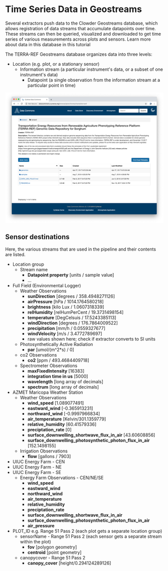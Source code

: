 # Time Series Data in Geostreams

Several extractors push data to the Clowder Geostreams database, which allows registration of data streams that accumulate datapoints over time. These streams can then be queried, visualized and downloaded to get time series of various measurements across plots and sensors. Learn more about data in this database in this tutorial

The TERRA-REF Geostreams database organizes data into three levels:

* Location \(e.g. plot, or a stationary sensor\)
  * Information stream \(a particular instrument's data, or a subset of one instrument's data\)
    * Datapoint \(a single observation from the information stream at a particular point in time\)

![Generalized schema for the Geostreams database \(part of clowder\). ](../.gitbook/assets/image%20%281%29.png)

## Sensor destinations

Here, the various streams that are used in the pipeline and their contents are listed.

* Location group
  * Stream name
    * **Datapoint property** \[units / sample value\]
    * ...
* Full Field \(Environmental Logger\)
  * Weather Observations
    * **sunDirection** \[degrees / 358.4948271126\]
    * **airPressure** \[hPa / 1014.1764580218\]
    * **brightness** \[kilo Lux / 1.0607318339\]
    * **relHumidity** \[relHumPerCent / 19.3731498154\]
    * **temperature** \[DegCelsuis / 17.5243385113\]
    * **windDirection** \[degrees / 176.7864009522\]
    * **precipitation** \[mm/h / 0.0559327677\]
    * **windVelocity** \[m/s / 3.4772789697\]
    * raw values shown here; check if extractor converts to SI units
  * Photosynthetically Active Radiation
    * **par** \[umol/\(m^2\*s\) / 0\]
  * co2 Observations
    * **co2** \[ppm / 493.4684409718\]
  * Spectrometer Observations
    * **maxFixedIntensity** \[16383\]
    * **integration time in us** \[5000\]
    * **wavelength** \[long array of decimals\]
    * **spectrum** \[long array of decimals\]
* AZMET Maricopa Weather Station
  * Weather Observations 
    * **wind\_speed** \[1.089077491\]
    * **eastward\_wind** \[-0.365913231\]
    * **northward\_wind** \[-0.9997966834\]
    * **air\_temperature** \[Kelvin/301.1359779\]
    * **relative\_humidity** \[60.41579336\]
    * **preciptation\_rate** \[0\]
    * **surface\_downwelling\_shortwave\_flux\_in\_air** \[43.60608856\]
    * **surface\_downwelling\_photosynthetic\_photon\_flux\_in\_air** \[152.1498155\]
  * Irrigation Observations
    * **flow** \[gallons / 7903\]
* UIUC Energy Farm - CEN
* UIUC Energy Farm - NE
* UIUC Energy Farm - SE
  * Energy Farm Observations - CEN/NE/SE
    * **wind\_speed**
    * **eastward\_wind**
    * **northward\_wind**
    * **air\_temperature**
    * **relative\_humidity**
    * **preciptation\_rate**
    * **surface\_downwelling\_shortwave\_flux\_in\_air**
    * **surface\_downwelling\_photosynthetic\_photon\_flux\_in\_air**
    * **air\_pressure**
* PLOT\_ID e.g. Range 51 Pass 2 \(each plot gets a separate location group\)
  * sensorName - Range 51 Pass 2 \(each sensor gets a separate stream within the plot\)
    * **fov** \[polygon geometry\]
    * **centroid** \[point geometry\]
  * canopycover - Range 51 Pass 2
    * **canopy\_cover** \[height/0.294124289126\]


